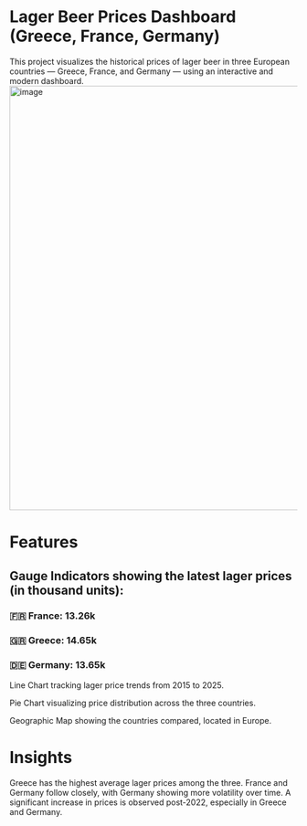 # Lager Beer Prices Dashboard (Greece, France, Germany)
This project visualizes the historical prices of lager beer in three European countries — Greece, France, and Germany — using an interactive and modern dashboard.
<img width="1376" height="743" alt="image" src="https://github.com/user-attachments/assets/9b9009a3-07db-4eb9-bbb3-d3dd8b15e041" />
# Features
## Gauge Indicators showing the latest lager prices (in thousand units):
### 🇫🇷 France: 13.26k
### 🇬🇷 Greece: 14.65k
### 🇩🇪 Germany: 13.65k

Line Chart tracking lager price trends from 2015 to 2025.

Pie Chart visualizing price distribution across the three countries.

Geographic Map showing the countries compared, located in Europe.

# Insights
Greece has the highest average lager prices among the three.
France and Germany follow closely, with Germany showing more volatility over time.
A significant increase in prices is observed post-2022, especially in Greece and Germany.



